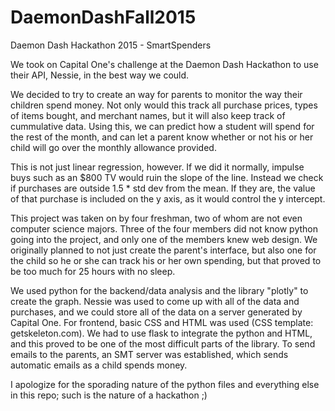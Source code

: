 # DaemonDashFall2015
Daemon Dash Hackathon 2015 - SmartSpenders

We took on Capital One's challenge at the Daemon Dash Hackathon to use their API, Nessie, in the best way we could.

We decided to try to create an way for parents to monitor the way their children spend money. Not only would this track all 
purchase prices, types of items bought, and merchant names, but it will also keep track of cummulative data. Using this, we can 
predict how a student will spend for the rest of the month, and can let a parent know whether or not his or her child will go 
over the monthly allowance provided. 

This is not just linear regression, however. If we did it normally, impulse buys such as an $800 TV would ruin the slope of the
line. Instead we check if purchases are outside 1.5 * std dev from the mean. If they are, the value of that purchase is included
on the y axis, as it would control the y intercept.

This project was taken on by four freshman, two of whom are not even computer science majors. Three of the four members did not
know python going into the project, and only one of the members knew web design. We originally planned to not just create the 
parent's interface, but also one for the child so he or she can track his or her own spending, but that proved to be too much
for 25 hours with no sleep. 

We used python for the backend/data analysis and the library "plotly" to create the graph. Nessie was used to come up with all 
of the data and purchases, and we could store all of the data on a server generated by Capital One. For frontend, basic CSS and
HTML was used (CSS template: getskeleton.com). We had to use flask to integrate the python and HTML, and this proved to be one
of the most difficult parts of the library. To send emails to the parents, an SMT server was established, which sends automatic
emails as a child spends money. 

I apologize for the sporading nature of the python files and everything else in this repo; such is the nature of a hackathon ;)
